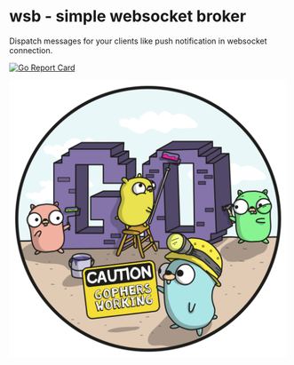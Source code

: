 # wsb - simple websocket broker
Dispatch messages for your clients like push notification in websocket connection.

[![Go Report Card](https://goreportcard.com/badge/github.com/qneyrat/wsb)](https://goreportcard.com/report/github.com/qneyrat/wsb)

<img src="https://raw.githubusercontent.com/ashleymcnamara/gophers/master/GO_BUILD.png" width="500">
